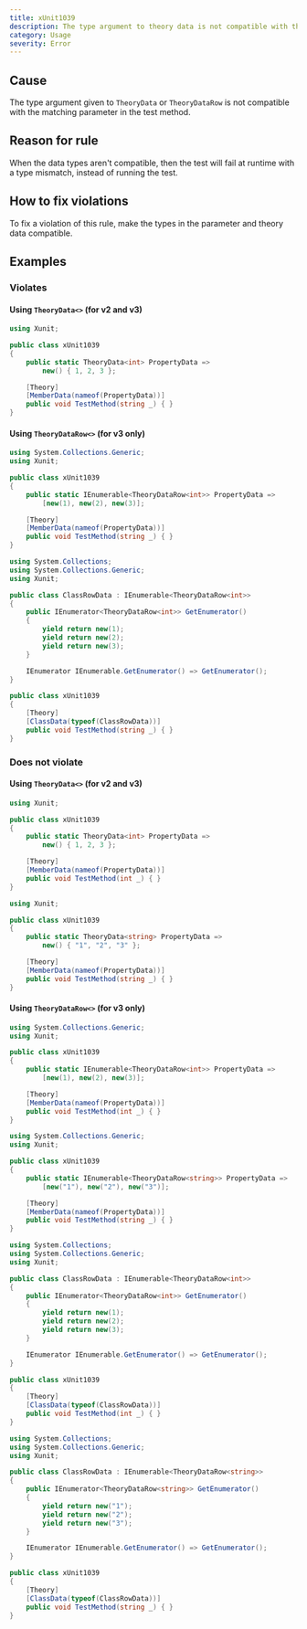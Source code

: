 ```yaml
---
title: xUnit1039
description: The type argument to theory data is not compatible with the type of the corresponding test method parameter
category: Usage
severity: Error
---
```


## Cause

The type argument given to `TheoryData` or `TheoryDataRow` is not compatible with the matching parameter in the test method.

## Reason for rule

When the data types aren't compatible, then the test will fail at runtime with a type mismatch, instead of
running the test.

## How to fix violations

To fix a violation of this rule, make the types in the parameter and theory data compatible.

## Examples

### Violates

#### Using `TheoryData<>` (for v2 and v3)

```csharp
using Xunit;

public class xUnit1039
{
    public static TheoryData<int> PropertyData =>
        new() { 1, 2, 3 };

    [Theory]
    [MemberData(nameof(PropertyData))]
    public void TestMethod(string _) { }
}
```

#### Using `TheoryDataRow<>` (for v3 only)

```csharp
using System.Collections.Generic;
using Xunit;

public class xUnit1039
{
    public static IEnumerable<TheoryDataRow<int>> PropertyData =>
        [new(1), new(2), new(3)];

    [Theory]
    [MemberData(nameof(PropertyData))]
    public void TestMethod(string _) { }
}
```

```csharp
using System.Collections;
using System.Collections.Generic;
using Xunit;

public class ClassRowData : IEnumerable<TheoryDataRow<int>>
{
    public IEnumerator<TheoryDataRow<int>> GetEnumerator()
    {
        yield return new(1);
        yield return new(2);
        yield return new(3);
    }

    IEnumerator IEnumerable.GetEnumerator() => GetEnumerator();
}

public class xUnit1039
{
    [Theory]
    [ClassData(typeof(ClassRowData))]
    public void TestMethod(string _) { }
}
```

### Does not violate

#### Using `TheoryData<>` (for v2 and v3)

```csharp
using Xunit;

public class xUnit1039
{
    public static TheoryData<int> PropertyData =>
        new() { 1, 2, 3 };

    [Theory]
    [MemberData(nameof(PropertyData))]
    public void TestMethod(int _) { }
}
```

```csharp
using Xunit;

public class xUnit1039
{
    public static TheoryData<string> PropertyData =>
        new() { "1", "2", "3" };

    [Theory]
    [MemberData(nameof(PropertyData))]
    public void TestMethod(string _) { }
}
```

#### Using `TheoryDataRow<>` (for v3 only)

```csharp
using System.Collections.Generic;
using Xunit;

public class xUnit1039
{
    public static IEnumerable<TheoryDataRow<int>> PropertyData =>
        [new(1), new(2), new(3)];

    [Theory]
    [MemberData(nameof(PropertyData))]
    public void TestMethod(int _) { }
}
```

```csharp
using System.Collections.Generic;
using Xunit;

public class xUnit1039
{
    public static IEnumerable<TheoryDataRow<string>> PropertyData =>
        [new("1"), new("2"), new("3")];

    [Theory]
    [MemberData(nameof(PropertyData))]
    public void TestMethod(string _) { }
}
```

```csharp
using System.Collections;
using System.Collections.Generic;
using Xunit;

public class ClassRowData : IEnumerable<TheoryDataRow<int>>
{
    public IEnumerator<TheoryDataRow<int>> GetEnumerator()
    {
        yield return new(1);
        yield return new(2);
        yield return new(3);
    }

    IEnumerator IEnumerable.GetEnumerator() => GetEnumerator();
}

public class xUnit1039
{
    [Theory]
    [ClassData(typeof(ClassRowData))]
    public void TestMethod(int _) { }
}
```

```csharp
using System.Collections;
using System.Collections.Generic;
using Xunit;

public class ClassRowData : IEnumerable<TheoryDataRow<string>>
{
    public IEnumerator<TheoryDataRow<string>> GetEnumerator()
    {
        yield return new("1");
        yield return new("2");
        yield return new("3");
    }

    IEnumerator IEnumerable.GetEnumerator() => GetEnumerator();
}

public class xUnit1039
{
    [Theory]
    [ClassData(typeof(ClassRowData))]
    public void TestMethod(string _) { }
}
```
